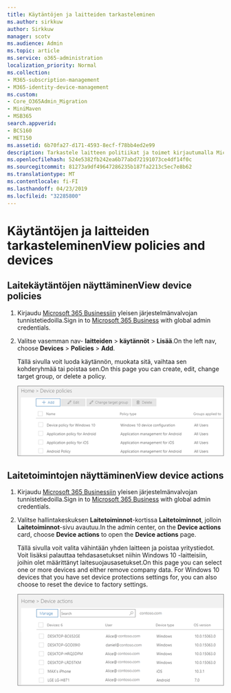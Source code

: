 ```yaml
---
title: Käytäntöjen ja laitteiden tarkasteleminen
ms.author: sirkkuw
author: Sirkkuw
manager: scotv
ms.audience: Admin
ms.topic: article
ms.service: o365-administration
localization_priority: Normal
ms.collection:
- M365-subscription-management
- M365-identity-device-management
ms.custom:
- Core_O365Admin_Migration
- MiniMaven
- MSB365
search.appverid:
- BCS160
- MET150
ms.assetid: 6b70fa27-d171-4593-8ecf-f78bb4ed2e99
description: Tarkastele laitteen politiikat ja toimet kirjautumalla Microsoft 365 yleisen järjestelmänvalvojan credintials kauppaa.
ms.openlocfilehash: 524e5382fb242ea6b77abd72191073ce4df14f0c
ms.sourcegitcommit: 81273a9df49647286235b187fa2213c5ec7e8b62
ms.translationtype: MT
ms.contentlocale: fi-FI
ms.lasthandoff: 04/23/2019
ms.locfileid: "32285800"
---
```

# <a name="view-policies-and-devices"></a><span data-ttu-id="bdd9a-103">Käytäntöjen ja laitteiden tarkasteleminen</span><span class="sxs-lookup"><span data-stu-id="bdd9a-103">View policies and devices</span></span>

## <a name="view-device-policies"></a><span data-ttu-id="bdd9a-104">Laitekäytäntöjen näyttäminen</span><span class="sxs-lookup"><span data-stu-id="bdd9a-104">View device policies</span></span>

1. <span data-ttu-id="bdd9a-105">Kirjaudu [Microsoft 365 Businessiin](https://portal.office.com) yleisen järjestelmänvalvojan tunnistetiedoilla.</span><span class="sxs-lookup"><span data-stu-id="bdd9a-105">Sign in to [Microsoft 365 Business](https://portal.office.com) with global admin credentials.</span></span> 
    
2. <span data-ttu-id="bdd9a-106">Valitse vasemman nav- **laitteiden** \> **käytännöt** \> **Lisää**.</span><span class="sxs-lookup"><span data-stu-id="bdd9a-106">On the left nav, choose **Devices** \> **Policies** \> **Add**.</span></span>
    
    <span data-ttu-id="bdd9a-107">Tällä sivulla voit luoda käytännön, muokata sitä, vaihtaa sen kohderyhmää tai poistaa sen.</span><span class="sxs-lookup"><span data-stu-id="bdd9a-107">On this page you can create, edit, change target group, or delete a policy.</span></span>
    
    ![Screenshot of the Policies page](media/27ebb1d3-d04b-4221-a13f-8583045b5077.png)
  
## <a name="view-device-actions"></a><span data-ttu-id="bdd9a-109">Laitetoimintojen näyttäminen</span><span class="sxs-lookup"><span data-stu-id="bdd9a-109">View device actions</span></span>

1. <span data-ttu-id="bdd9a-110">Kirjaudu [Microsoft 365 Businessiin](https://portal.office.com) yleisen järjestelmänvalvojan tunnistetiedoilla.</span><span class="sxs-lookup"><span data-stu-id="bdd9a-110">Sign in to [Microsoft 365 Business](https://portal.office.com) with global admin credentials.</span></span> 
    
2. <span data-ttu-id="bdd9a-111">Valitse hallintakeskuksen **Laitetoiminnot**-kortissa **Laitetoiminnot**, jolloin **Laitetoiminnot**-sivu avautuu.</span><span class="sxs-lookup"><span data-stu-id="bdd9a-111">In the admin center, on the **Device actions** card, choose **Device actions** to open the **Device actions** page.</span></span> 
    
    <span data-ttu-id="bdd9a-p101">Tällä sivulla voit valita vähintään yhden laitteen ja poistaa yritystiedot. Voit lisäksi palauttaa tehdasasetukset niihin Windows 10 -laitteisiin, joihin olet määrittänyt laitesuojausasetukset.</span><span class="sxs-lookup"><span data-stu-id="bdd9a-p101">On this page you can select one or more devices and either remove company data. For Windows 10 devices that you have set device protections settings for, you can also choose to reset the device to factory settings.</span></span>
    
    ![Device actions page.](media/6d2ad0c4-9c96-4489-ab93-c4e38e317d45.PNG)
  
  


